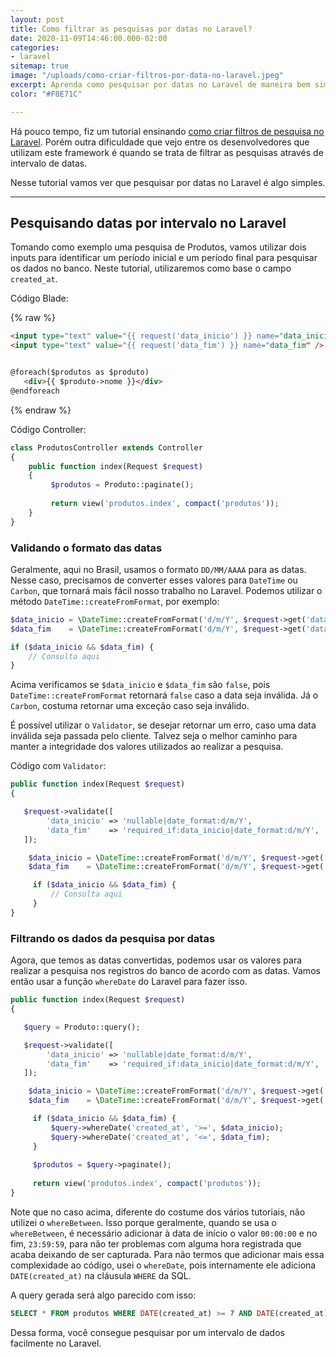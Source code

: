 ```yaml
---
layout: post
title: Como filtrar as pesquisas por datas no Laravel?
date: 2020-11-09T14:46:00.000-02:00
categories:
- laravel
sitemap: true
image: "/uploads/como-criar-filtros-por-data-no-laravel.jpeg"
excerpt: Aprenda como pesquisar por datas no Laravel de maneira bem simples!
color: "#F8E71C"

---
```

Há pouco tempo, fiz um tutorial ensinando [como criar filtros de pesquisa no Laravel](https://wallacemaxters.com.br/blog/2020/03/29/laravel-como-criar-filtros-de-pesquisa-no-eloquent-de-maneira-eficiente "Como criar filtros de pesquisa no Laravel"). Porém outra dificuldade que vejo entre os desenvolvedores que utilizam este framework é quando se trata de filtrar as pesquisas através de intervalo de datas.

Nesse tutorial vamos ver que pesquisar por datas no Laravel é algo simples.
<hr/>

## Pesquisando datas por intervalo no Laravel

Tomando como exemplo uma pesquisa de Produtos, vamos utilizar dois inputs para identificar um período inicial e um período final para pesquisar os dados no banco. Neste tutorial, utilizaremos como base o campo `created_at`.

Código Blade:

{% raw %}

```html
<input type="text" value="{{ request('data_inicio') }} name="data_inicio" />
<input type="text" value="{{ request('data_fim') }} name="data_fim" />


@foreach($produtos as $produto)
   <div>{{ $produto->nome }}</div>
@endforeach
```

{% endraw %}

Código Controller:

```php
class ProdutosController extends Controller 
{
    public function index(Request $request) 
    {
         $produtos = Produto::paginate();
         
         return view('produtos.index', compact('produtos'));
    }
}

```

### Validando o formato das datas

Geralmente, aqui no Brasil, usamos o formato `DD/MM/AAAA` para as datas. Nesse caso, precisamos de converter esses valores para `DateTime` ou `Carbon`, que tornará mais fácil nosso trabalho no Laravel. Podemos utilizar o método `DateTime::createFromFormat`, por exemplo:

```php
$data_inicio = \DateTime::createFromFormat('d/m/Y', $request->get('data_inicio'));
$data_fim    = \DateTime::createFromFormat('d/m/Y', $request->get('data_fim'));

if ($data_inicio && $data_fim) {
    // Consulta aqui
}
```

Acima verificamos se `$data_inicio` e `$data_fim` são `false`, pois `DateTime::createFromFormat` retornará `false` caso a data seja inválida. Já o `Carbon`, costuma retornar uma exceção caso seja inválido.

É possível utilizar o `Validator`, se desejar retornar um erro, caso uma data inválida seja passada pelo cliente. Talvez seja o melhor caminho para manter a integridade dos valores utilizados ao realizar a pesquisa.

Código com `Validator`:

```php
public function index(Request $request) 
{

   $request->validate([
        'data_inicio' => 'nullable|date_format:d/m/Y',
        'data_fim'    => 'required_if:data_inicio|date_format:d/m/Y',
   ]);

    $data_inicio = \DateTime::createFromFormat('d/m/Y', $request->get('data_inicio'));
    $data_fim    = \DateTime::createFromFormat('d/m/Y', $request->get('data_fim'));

     if ($data_inicio && $data_fim) {
         // Consulta aqui
     }
}
```

### Filtrando os dados da pesquisa por datas

Agora, que temos as datas convertidas, podemos usar os valores para realizar a pesquisa nos registros do banco de acordo com as datas. Vamos então usar a função `whereDate` do Laravel para fazer isso.

```php
public function index(Request $request) 
{

   $query = Produto::query();

   $request->validate([
        'data_inicio' => 'nullable|date_format:d/m/Y',
        'data_fim'    => 'required_if:data_inicio|date_format:d/m/Y',
   ]);

    $data_inicio = \DateTime::createFromFormat('d/m/Y', $request->get('data_inicio'));
    $data_fim    = \DateTime::createFromFormat('d/m/Y', $request->get('data_fim'));

     if ($data_inicio && $data_fim) {
         $query->whereDate('created_at', '>=', $data_inicio);
         $query->whereDate('created_at', '<=', $data_fim);
     }
     
     $produtos = $query->paginate();
     
     return view('produtos.index', compact('produtos'));
}
```

Note que no caso acima, diferente do costume dos vários tutoriais, não utilizei o `whereBetween`. Isso porque geralmente, quando se usa o `whereBetween`, é necessário adicionar à data de início o valor `00:00:00` e no fim, `23:59:59`, para não ter problemas com alguma hora registrada que acaba deixando de ser capturada.  Para não termos que adicionar mais essa complexidade ao código, usei o `whereDate`, pois internamente ele adiciona `DATE(created_at)` na cláusula `WHERE` da SQL.

A query gerada será algo parecido com isso:

```sql
SELECT * FROM produtos WHERE DATE(created_at) >= ? AND DATE(created_at) <= ?
```

Dessa forma, você consegue pesquisar por um intervalo de dados facilmente no Laravel.

